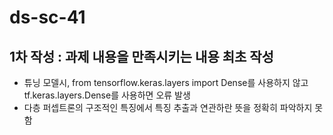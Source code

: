 # ds-sc-41

## 1차 작성 : 과제 내용을 만족시키는 내용 최초 작성
  - 튜닝 모델시, from tensorflow.keras.layers import Dense를 사용하지 않고 tf.keras.layers.Dense를 사용하면 오류 발생
  - 다층 퍼셉트론의 구조적인 특징에서 특징 추출과 연관하란 뜻을 정확히 파악하지 못함
